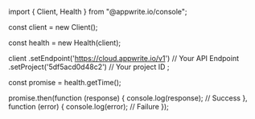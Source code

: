 import { Client, Health } from "@appwrite.io/console";

const client = new Client();

const health = new Health(client);

client
    .setEndpoint('https://cloud.appwrite.io/v1') // Your API Endpoint
    .setProject('5df5acd0d48c2') // Your project ID
;

const promise = health.getTime();

promise.then(function (response) {
    console.log(response); // Success
}, function (error) {
    console.log(error); // Failure
});